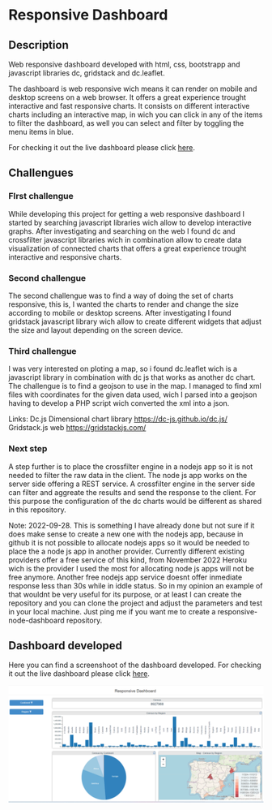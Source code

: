 # Responsive Dashboard

## Description
Web responsive dashboard developed with html, css, bootstrapp and javascript libraries dc, gridstack and dc.leaflet.

The dashboard is web responsive wich means it can render on mobile and desktop screens on a web browser. It offers a great experience trought interactive and fast responsive charts. It consists on different interactive charts including an interactive map, in wich you can click in any of the items to filter the dashboard, as well you can select and filter by toggling the menu items in blue.

For checking it out the live dashboard please click <a target='_blank' target="_blank" href='https://adrianrodriguez-io.github.io/responsive-dashboard/'>here</a>.

## Challengues

### FIrst challengue
While developing this project for getting a web responsive dashboard I started by searching javascript libraries wich allow to develop interactive graphs. After investigating and searching on the web
I found dc and crossfilter javascript libraries wich in combination allow to create data visualization of connected charts that offers a great experience trought interactive and responsive charts.

### Second challengue
The second challengue was to find a way of doing the set of charts responsive, this is, I wanted the charts to render and change the size according to mobile or desktop screens. After investigating 
I found gridstack javascript library wich allow to create different widgets that adjust the size and layout depending on the screen device. 

### Third challengue
I was very interested on ploting a map, so i found dc.leaflet wich is a javascript library in combination with dc js that works as another dc chart. The challengue is
to find a geojson to use in the map. I managed to find xml files with coordinates for the given data used, wich I parsed into a geojson having to develop a PHP script wich converted the xml into a json.

Links:
Dc.js Dimensional chart library <a href='https://dc-js.github.io/dc.js/'>https://dc-js.github.io/dc.js/</a>
<br>
Gridstack.js web <a href='https://gridstackjs.com/'>https://gridstackjs.com/</a>

### Next step
A step further is to place the crossfilter engine in a nodejs app so it is not needed to filter the raw data in the client. The node js app works on the server side offering a REST service. A crossfilter engine in the server side can filter and aggreate the results and send the response to the client. For this purpose the configuration of the dc charts would be different as shared in this repository. 

Note: 2022-09-28. This is something I have already done but not sure if it does make sense to create a new one with the nodejs app, because in github it is not possible to allocate nodejs apps so it would be needed to place the a node js app in another provider. Currently different existing providers offer a free service of this kind, from November 2022 Heroku wich is the provider I used the most for allocating node js apps will not be free anymore. Another free nodejs app service doesnt offer inmediate response less than 30s while in iddle status. So in my opinion an example of that wouldnt be very useful for its purpose, or at least I can create the repository and you can clone the project and adjust the parameters and test in your local machine. Just ping me if you want me to create a responsive-node-dashboard repository. 

## Dashboard developed

Here you can find a screenshoot of the dashboard developed. For checking it out the live dashboard please click <a target='_blank' href='https://adrianrodriguez-io.github.io/responsive-dashboard/'>here</a>.

<img src='https://github.com/adrianrodriguez-io/responsive-dashboard/blob/main/images/dashboard%20screenshoot.png'></img>
